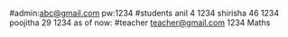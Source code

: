#admin:abc@gmail.com pw:1234
#students anil      4 1234
          shirisha 46 1234
          poojitha 29 1234
as of now:
#teacher teacher@gmail.com 1234 Maths

